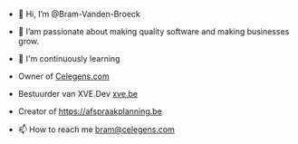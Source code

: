 - 👋 Hi, I’m @Bram-Vanden-Broeck
- 👀 I’am passionate about making quality software and making businesses grow.
- 🌱 I'm continuously learning


 
- Owner of <a href="https://celegens.com?source=github">Celegens.com</a>
- Bestuurder van XVE.Dev <a href="https://xve.be/xve-dev?source=github">xve.be</a>
- Creator of <a href="https://afspraakplanning.be?source=github">https://afspraakplanning.be</a>
- 📫 How to reach me bram@celegens.com

<!---
Bram-Vanden-Broeck/Bram-Vanden-Broeck is a ✨ special ✨ repository because its `README.md` (this file) appears on your GitHub profile.
You can click the Preview link to take a look at your changes.
--->
